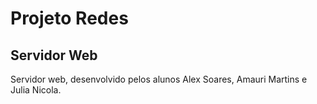 # Projeto Redes

## Servidor Web

Servidor web, desenvolvido pelos alunos Alex Soares, Amauri Martins e Julia Nicola.